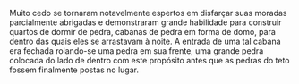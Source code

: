 ﻿Muito cedo se tornaram notavelmente espertos em disfarçar suas moradas parcialmente abrigadas e demonstraram grande habilidade para construir quartos de dormir de pedra, cabanas de pedra em forma de domo, para dentro das quais eles se arrastavam à noite. A entrada de uma tal cabana era fechada rolando-se uma pedra em sua frente, uma grande pedra colocada do lado de dentro com este propósito antes que as pedras do teto fossem finalmente postas no lugar.